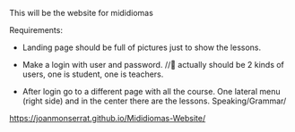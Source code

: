This will be the website for mididiomas

Requirements:

- Landing page should be full of pictures just to show the lessons.

- Make a login with user and password. //🐣 actually should be 2 kinds of users, one is student, one is teachers.


- After login go to a different page with all the course. One lateral menu (right side) and in the center there are the lessons. Speaking/Grammar/

 https://joanmonserrat.github.io/Mididiomas-Website/
